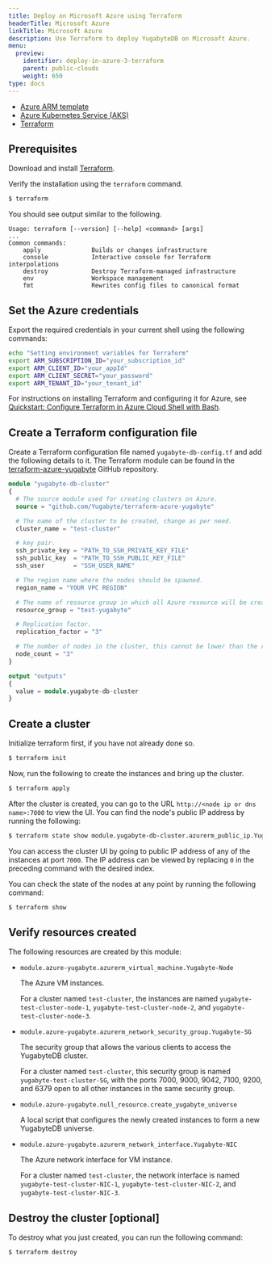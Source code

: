 ```yaml
---
title: Deploy on Microsoft Azure using Terraform
headerTitle: Microsoft Azure
linkTitle: Microsoft Azure
description: Use Terraform to deploy YugabyteDB on Microsoft Azure.
menu:
  preview:
    identifier: deploy-in-azure-3-terraform
    parent: public-clouds
    weight: 650
type: docs
---
```


<ul class="nav nav-tabs-alt nav-tabs-yb">
  <li >
    <a href="../azure-arm/" class="nav-link">
      <i class="icon-shell"></i>
      Azure ARM template
    </a>
  </li>
  <li >
    <a href="../aks/" class="nav-link">
      <i class="fa-regular fa-dharmachakra" aria-hidden="true"></i>
      Azure Kubernetes Service (AKS)
    </a>
  </li>
  <li>
    <a href="../terraform/" class="nav-link active">
      <i class="icon-shell"></i>
      Terraform
    </a>
  </li>
</ul>

## Prerequisites

Download and install [Terraform](https://www.terraform.io/downloads.html).

Verify the installation using the `terraform` command.

```sh
$ terraform
```

You should see output similar to the following.

```output
Usage: terraform [--version] [--help] <command> [args]
...
Common commands:
    apply              Builds or changes infrastructure
    console            Interactive console for Terraform interpolations
    destroy            Destroy Terraform-managed infrastructure
    env                Workspace management
    fmt                Rewrites config files to canonical format
```

## Set the Azure credentials

Export the required credentials in your current shell using the following commands:

```sh
echo "Setting environment variables for Terraform"
export ARM_SUBSCRIPTION_ID="your_subscription_id"
export ARM_CLIENT_ID="your_appId"
export ARM_CLIENT_SECRET="your_password"
export ARM_TENANT_ID="your_tenant_id"
```
<!-- The above code snippet is from
https://github.com/MicrosoftDocs/azure-docs/blob/eb381218252a33fb8b63e1163b6a39cd4b1835ef/articles/terraform/terraform-install-configure.md#configure-terraform-environment-variables
which is licensed under the MIT
license. https://github.com/MicrosoftDocs/azure-docs/blob/master/LICENSE-CODE
-->

For instructions on installing Terraform and configuring it for Azure, see [Quickstart: Configure Terraform in Azure Cloud Shell with Bash](https://docs.microsoft.com/en-gb/azure/virtual-machines/linux/terraform-install-configure).

## Create a Terraform configuration file

Create a Terraform configuration file named `yugabyte-db-config.tf` and add the following details to it. The Terraform module can be found in the [terraform-azure-yugabyte](https://github.com/yugabyte/terraform-azure-yugabyte) GitHub repository.

```terraform
module "yugabyte-db-cluster"
{
  # The source module used for creating clusters on Azure.
  source = "github.com/Yugabyte/terraform-azure-yugabyte"

  # The name of the cluster to be created, change as per need.
  cluster_name = "test-cluster"

  # key pair.
  ssh_private_key = "PATH_TO_SSH_PRIVATE_KEY_FILE"
  ssh_public_key  = "PATH_TO_SSH_PUBLIC_KEY_FILE"
  ssh_user        = "SSH_USER_NAME"

  # The region name where the nodes should be spawned.
  region_name = "YOUR VPC REGION"

  # The name of resource group in which all Azure resource will be created.
  resource_group = "test-yugabyte"

  # Replication factor.
  replication_factor = "3"

  # The number of nodes in the cluster, this cannot be lower than the replication factor.
  node_count = "3"
}

output "outputs"
{
  value = module.yugabyte-db-cluster
}
```

## Create a cluster

Initialize terraform first, if you have not already done so.

```sh
$ terraform init
```

Now, run the following to create the instances and bring up the cluster.

```sh
$ terraform apply
```

After the cluster is created, you can go to the URL `http://<node ip or dns name>:7000` to view the UI. You can find the node's public IP address by running the following:

```sh
$ terraform state show module.yugabyte-db-cluster.azurerm_public_ip.YugaByte_Public_IP[0]
```

You can access the cluster UI by going to public IP address of any of the instances at port `7000`. The IP address can be viewed by replacing `0` in the preceding command with the desired index.

You can check the state of the nodes at any point by running the following command:

```sh
$ terraform show
```

## Verify resources created

The following resources are created by this module:

- `module.azure-yugabyte.azurerm_virtual_machine.Yugabyte-Node`

    The Azure VM instances.

    For a cluster named `test-cluster`, the instances are named `yugabyte-test-cluster-node-1`, `yugabyte-test-cluster-node-2`, and `yugabyte-test-cluster-node-3`.

- `module.azure-yugabyte.azurerm_network_security_group.Yugabyte-SG`

    The security group that allows the various clients to access the YugabyteDB cluster.

    For a cluster named `test-cluster`, this security group is named `yugabyte-test-cluster-SG`, with the ports 7000, 9000, 9042, 7100, 9200, and 6379 open to all other instances in the same security group.

- `module.azure-yugabyte.null_resource.create_yugabyte_universe`

    A local script that configures the newly created instances to form a new YugabyteDB universe.

- `module.azure-yugabyte.azurerm_network_interface.Yugabyte-NIC`

    The Azure network interface for VM instance.

    For a cluster named `test-cluster`, the network interface is named `yugabyte-test-cluster-NIC-1`, `yugabyte-test-cluster-NIC-2`, and `yugabyte-test-cluster-NIC-3`.

## Destroy the cluster [optional]

To destroy what you just created, you can run the following command:

```sh
$ terraform destroy
```
